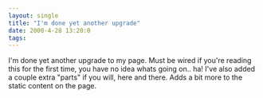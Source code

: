```yaml
---
layout: single
title: "I'm done yet another upgrade"
date: 2000-4-28 13:20:0
tags: 
---
```


I'm done yet another upgrade to my page. Must be wired if you're reading this for the first time, you have no idea whats going on.. ha! I've also added a couple extra "parts" if you will, here and there. Adds a bit more to the static content on the page.

